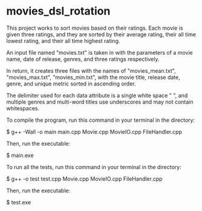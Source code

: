 # movies_dsl_rotation

This project works to sort movies based on their ratings. 
Each movie is given three ratings, and they are sorted by their average rating, their 
all time lowest rating, and their all time highest rating. 


An input file named "movies.txt" is taken in with the parameters of 
a movie name, date of release, genres, and three ratings respectively. 

In return, it creates three files with the names of "movies_mean.txt", "movies_max.txt", "movies_min.txt", with
the movie title, release date, genre, and unique metric sorted in ascending order.

The delimiter used for each data attribute is a single white space " ", and multiple genres and multi-word titles
use underscores and may not contain whitespaces. 

To compile the program, run this command in your terminal in the directory: 

$ g++ -Wall -o main main.cpp Movie.cpp MovieIO.cpp FileHandler.cpp

Then, run the executable:

$ main.exe


To run all the tests, run this command in your terminal in the directory:

$ g++ -o test test.cpp Movie.cpp MovieIO.cpp FileHandler.cpp

Then, run the executable:

$ test.exe


